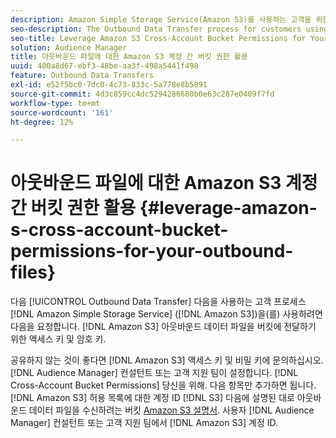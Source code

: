 ```yaml
---
description: Amazon Simple Storage Service(Amazon S3)를 사용하는 고객을 위한 아웃바운드 데이터 전송 프로세스에서는 버킷에 아웃바운드 데이터 파일을 전달하기 위해 Amazon S3 액세스 키와 비밀 키를 요청해야 합니다.
seo-description: The Outbound Data Transfer process for customers using Amazon Simple Storage Service (Amazon S3) requires us to ask for your Amazon S3 access key and secret key, in order to deliver the outbound data files to your bucket.
seo-title: Leverage Amazon S3 Cross-Account Bucket Permissions for Your Outbound Files
solution: Audience Manager
title: 아웃바운드 파일에 대한 Amazon S3 계정 간 버킷 권한 활용
uuid: 400a8d67-ebf3-48be-aa3f-498a5441f498
feature: Outbound Data Transfers
exl-id: e52f5bc0-7dc0-4c73-833c-5a778e8b5891
source-git-commit: 4d3c859cc4dc5294286680b0e63c287e0409f7fd
workflow-type: tm+mt
source-wordcount: '161'
ht-degree: 12%

---
```


# 아웃바운드 파일에 대한 Amazon S3 계정 간 버킷 권한 활용 {#leverage-amazon-s-cross-account-bucket-permissions-for-your-outbound-files}

다음 [!UICONTROL Outbound Data Transfer] 다음을 사용하는 고객 프로세스 [!DNL Amazon Simple Storage Service] ([!DNL Amazon S3])을(를) 사용하려면 다음을 요청합니다. [!DNL Amazon S3] 아웃바운드 데이터 파일을 버킷에 전달하기 위한 액세스 키 및 암호 키.

공유하지 않는 것이 좋다면 [!DNL Amazon S3] 액세스 키 및 비밀 키에 문의하십시오. [!DNL Audience Manager] 컨설턴트 또는 고객 지원 팀이 설정합니다. [!DNL Cross-Account Bucket Permissions] 당신을 위해. 다음 항목만 추가하면 됩니다. [!DNL Amazon S3] 허용 목록에 대한 계정 ID [!DNL S3] 다음에 설명된 대로 아웃바운드 데이터 파일을 수신하려는 버킷 [Amazon S3 설명서](https://docs.aws.amazon.com/AmazonS3/latest/dev/example-walkthroughs-managing-access-example2.html). 사용자 [!DNL Audience Manager] 컨설턴트 또는 고객 지원 팀에서 [!DNL Amazon S3] 계정 ID.
